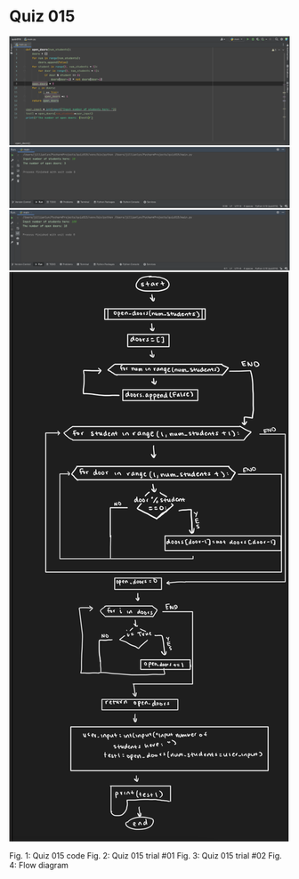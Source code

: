 # Quiz 015

![](quiz015.png)
![](quiz015test.png)
![](quiz015test2.png)
![](quiz015flowdiagram.png)


Fig. 1: Quiz 015 code
Fig. 2: Quiz 015 trial #01
Fig. 3: Quiz 015 trial #02
Fig. 4: Flow diagram
